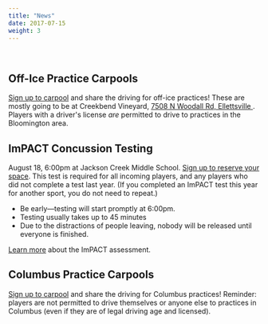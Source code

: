 ```yaml
---
title: "News"
date: 2017-07-15
weight: 3
---
```


<div class="sponsorcontainer">
  <a id="news-a1" href="#"><img id="news-s1" class="image sponsor"></a>
  <a id="news-a2" href="#"><img id="news-s2" class="image sponsor"></a>
</div>

Off-Ice Practice Carpools
-------------------------
[Sign up to carpool][office] and share the driving for off-ice
practices! These are mostly going to be at Creekbend Vineyard, [7508
N Woodall Rd, Ellettsville <span class="icon
fa-map-marker"></span>][creekbend]. Players with a driver's license
_are_ permitted to drive to practices in the Bloomington area.

[office]: http://www.signupgenius.com/go/10c084bacaa28a0fa7-blades6
[creekbend]: https://www.google.com/maps/place/7508+N+Woodall+Rd,+Ellettsville,+IN+47429/@39.2693618,-86.5814495,17z/data=!3m1!4b1!4m5!3m4!1s0x886cf5555b49ab4b:0x84fec2627d04af5!8m2!3d39.2693577!4d-86.5792608

ImPACT Concussion Testing
-------------------------
August 18, 6:00pm at Jackson Creek Middle School.
[Sign up to reserve your space][impact]. This test is required for all incoming
players, and any players who did not complete a test last year.
(If you completed an ImPACT test this year for another sport, you do
not need to repeat.)

- Be early&mdash;testing will start promptly at 6:00pm.
- Testing usually takes up to 45 minutes
- Due to the distractions of people leaving, nobody will be released until everyone is finished.

[Learn more][impacttest] about the ImPACT assessment.

[impact]: http://www.signupgenius.com/go/10c084bacaa28a0fa7-impact
[impacttest]: https://www.impacttest.com/

Columbus Practice Carpools
--------------------------
[Sign up to carpool][carpool] and share the driving for Columbus practices!
Reminder: players are not permitted to drive
themselves or anyone else to practices in Columbus (even if they are
of legal driving age and licensed).

[carpool]: http://www.signupgenius.com/go/10c084bacaa28a0fa7-blades6

